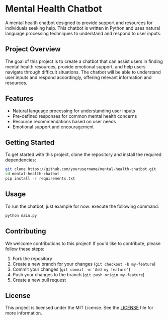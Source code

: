 # Mental Health Chatbot

A mental health chatbot designed to provide support and resources for individuals seeking help. This chatbot is written in Python and uses natural language processing techniques to understand and respond to user inputs.

## Project Overview

The goal of this project is to create a chatbot that can assist users in finding mental health resources, provide emotional support, and help users navigate through difficult situations. The chatbot will be able to understand user inputs and respond accordingly, offering relevant information and resources.

## Features

- Natural language processing for understanding user inputs
- Pre-defined responses for common mental health concerns
- Resource recommendations based on user needs
- Emotional support and encouragement

## Getting Started

To get started with this project, clone the repository and install the required dependencies:

```bash
git clone https://github.com/yourusername/mental-health-chatbot.git
cd mental-health-chatbot
pip install -r requirements.txt
```

## Usage

To run the chatbot, just example for now: execute the following command:

```bash
python main.py
```

## Contributing

We welcome contributions to this project! If you'd like to contribute, please follow these steps:

1. Fork the repository
2. Create a new branch for your changes (`git checkout -b my-feature`)
3. Commit your changes (`git commit -m 'Add my feature'`)
4. Push your changes to the branch (`git push origin my-feature`)
5. Create a new pull request

## License

This project is licensed under the MIT License. See the [LICENSE](LICENSE) file for more information.
